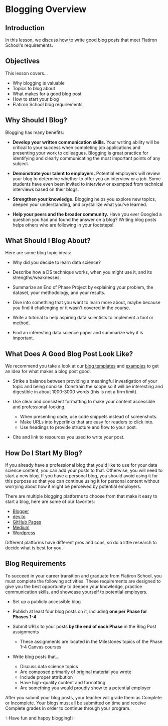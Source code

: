 # Blogging Overview

## Introduction

In this lesson, we discuss how to write good blog posts that meet Flatiron School's requirements.

## Objectives

This lesson covers...

* Why blogging is valuable
* Topics to blog about
* What makes for a good blog post
* How to start your blog
* Flatiron School blog requirements 

## Why Should I Blog?

Blogging has many benefits:

* **Develop your written communication skills.** Your writing ability will be critical to your success when completing job applications and presenting your work to colleagues. Blogging is great practice for identifying and clearly communicating the most important points of any subject.

* **Demonstrate your talent to employers.** Potential employers will review your blog to determine whether to offer you an interview or a job. Some students have even been invited to interview or exempted from technical interviews based on their blogs.

* **Strengthen your knowledge.** Blogging helps you explore new topics, deepen your understanding, and crystallize what you've learned.

* **Help your peers and the broader community.** Have you ever Googled a question you had and found the answer on a blog? Writing blog posts helps others who are following in your footsteps!

## What Should I Blog About?

Here are some blog topic ideas:

* Why did you decide to learn data science?

* Describe how a DS technique works, when you might use it, and its strengths/weaknesses.

* Summarize an End of Phase Project by explaining your problem, the dataset, your methodology, and your results.

* Dive into something that you want to learn more about, maybe because you find it challenging or it wasn't covered in the course.

* Write a tutorial to help aspiring data scientists to implement a tool or method.

* Find an interesting data science paper and summarize why it is important.

## What Does A Good Blog Post Look Like?

We recommend you take a look at our [blog templates](https://drive.google.com/drive/folders/1UBiRCRLzVP5CHU3PJNwoMZAe3ajUBm2a?usp=sharing) and [examples](https://docs.google.com/document/d/1eqL8Dsj7dH7s_MRnf_4-3kCiSz72POHTfb-sBRN5Zhs/edit?usp=sharing) to get an idea for what makes a blog post good.

* Strike a balance between providing a meaningful investigation of your topic and being concise. Constrain the scope so it will be interesting and digestible in about 1000-3000 words (this is not a firm limit).

* Use clear and consistent formatting to make your content accessible and professional-looking.
  * When presenting code, use code snippets instead of screenshots.
  * Make URLs into hyperlinks that are easy for readers to click into.
  * Use headings to provide structure and flow to your post.

* Cite and link to resources you used to write your post.

## How Do I Start My Blog?

If you already have a professional blog that you'd like to use for your data science content, you can add your posts to that. Otherwise, you will need to start a new blog. If you have a personal blog, you should avoid using it for this purpose so that you can continue using it for personal content without worrying about how it might be perceived by potential employers.

There are multiple blogging platforms to choose from that make it easy to start a blog, here are some of our favorites:

* [Blogger](https://www.blogger.com/)
* [dev.to](https://dev.to/)
* [GitHub Pages](https://pages.github.com/)
* [Medium](https://medium.com/)
* [Wordpress](https://wordpress.com/)

Different platforms have different pros and cons, so do a little research to decide what is best for you.

## Blog Requirements

To succeed in your career transition and graduate from Flatiron School, you must complete the following activities. These requirements are designed to give you the best opportunity to deepen your knowledge, practice communication skills, and showcase yourself to potential employers.

* Set up a publicly accessible blog 

* Publish at least four blog posts on it, including **one per Phase for Phases 1-4**

* Submit URLs to your posts **by the end of each Phase** in the Blog Post assignments
  * These assignments are located in the Milestones topics of the Phase 1-4 Canvas courses
  
* Write blog posts that...
  * Discuss data science topics
  * Are composed primarily of original material you wrote
  * Include proper attribution
  * Have high-quality content and formatting
  * Are something you would proudly show to a potential employer

After you submit your blog posts, your teacher will grade them as Complete or Incomplete. Your blogs must all be submitted on time and receive Complete grades in order to continue through your program.

✨Have fun and happy blogging!✨
